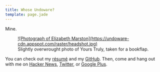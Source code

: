 ```yaml
---
title: Whose Undoware?
template: page.jade
---
```


Mine.

<figure>
<a href="/cv/"> ![Photograph of Elizabeth Marston](https://undoware-cdn.appspot.com/raster/headshot.jpg) </a>
<figcaption>Slightly overwrought photo of Yours Truly, taken for a bookflap.</figcaption>
</figure>


You can check out my [résumé](/cv/) and my [GitHub](https://www.github.com/undoware/). Then, come and hang out with me on [Hacker News](http://news.ycombinator.com), [Twitter](http://twitter.com/undoware), or [Google Plus](https://plus.google.com/101667909136924896677/posts).


